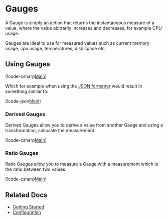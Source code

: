 # Gauges

A Gauge is simply an action that returns the instantaneous measure of a value, where the value abitrarily increases and decreases, for example CPU usage.

Gauges are ideal to use for measured values such as current memory usage, cpu usage, temperatures, disk space etc.

## Using Gauges

[!code-csharp[Main](../../src/samples/AppMetrics.Metric.Code.Snippets/Gauges.cs?start=3&end=11&highlight=9)]

Which for example when using the [JSON formatter](../intro.md#configuring-a-web-host) would result in something similar to:

[!code-json[Main](../../src/samples/App.Metrics.Formatters.Json.Samples/GaugeExample.json)]

### Derived Gauges

Derived Gauges allow you to derive a value from another Gauge and using a transformation, calculate the measurement.

[!code-csharp[Main](../../src/samples/AppMetrics.Metric.Code.Snippets/Gauges.cs?start=17&end=28&highlight=12)]

### Ratio Gauges

Ratio Gauges allow you to measure a Gauge with a measurement which is the ratio between two values.

[!code-csharp[Main](../../src/samples/AppMetrics.Metric.Code.Snippets/Gauges.cs?start=32&end=47&highlight=16)]

## Related Docs

- [Getting Started](../intro.md#measuring-application-metrics)
- [Configuration](../fundamentals/configuration.md)


